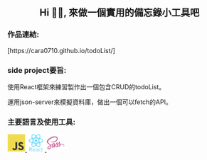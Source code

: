 <h2 align="center">Hi 👋👋, 來做一個實用的備忘錄小工具吧</h2>
<h3 align="left">作品連結:</h3>
[https://cara0710.github.io/todoList/]

<h3 align="left">side project要旨:</h3>
<p align="left">使用React框架來練習製作出一個包含CRUD的todoList。</p>
<p align="left">運用json-server來模擬資料庫，做出一個可以fetch的API。</p>

<h3 align="left">主要語言及使用工具:</h3>
<p align="left"> <a href="https://developer.mozilla.org/en-US/docs/Web/JavaScript" target="_blank" rel="noreferrer"> <img src="https://raw.githubusercontent.com/devicons/devicon/master/icons/javascript/javascript-original.svg" alt="javascript" width="40" height="40"/> </a> <a href="https://reactjs.org/" target="_blank" rel="noreferrer"> <img src="https://raw.githubusercontent.com/devicons/devicon/master/icons/react/react-original-wordmark.svg" alt="react" width="40" height="40"/> </a> <a href="https://sass-lang.com" target="_blank" rel="noreferrer"> <img src="https://raw.githubusercontent.com/devicons/devicon/master/icons/sass/sass-original.svg" alt="sass" width="40" height="40"/> </a> </p>
